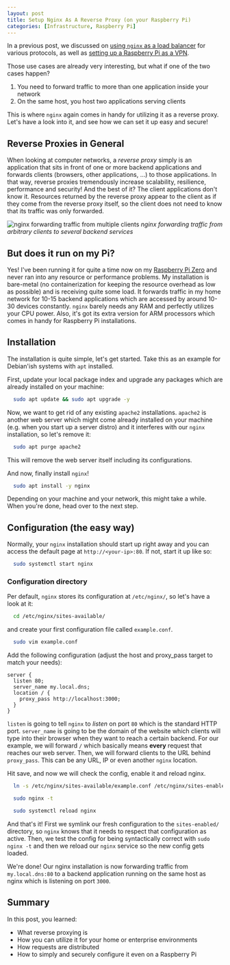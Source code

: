```yaml
---
layout: post
title: Setup Nginx As A Reverse Proxy (on your Raspberry Pi)
categories: [Infrastructure, Raspberry Pi]
---
```


In a previous post, we discussed on [using `nginx` as a load balancer](https://torbentechblog.com/b-how-to-configure-nginx-as-a-loadbalancer/) for various protocols, as well as [setting up a Raspberry Pi as a VPN](https://torbentechblog.com/setup-raspberry-pi-as-vpn/).

Those use cases are already very interesting, but what if one of the two cases happen?

1. You need to forward traffic to more than one application inside your network
2. On the same host, you host two applications serving clients

This is where `nginx` again comes in handy for utilizing it as a reverse proxy. Let's have a look into it, and see how we can set it up easy and secure!

## Reverse Proxies in General

When looking at computer networks, a _reverse proxy_ simply is an application that sits in front of one or more backend applications and forwards clients (browsers, other applications, ...) to those applications. In that way, reverse proxies tremendously increase scalability, resilience, performance and security! And the best of it? The client applications don't know it. Resources returned by the reverse proxy appear to the client as if they come from the reverse proxy itself, so the client does not need to know that its traffic was only forwarded.

![nginx forwarding traffic from multiple clients](http://www.plantuml.com/plantuml/png/SoWkIImgAStDuShBJqbLI2hABozEBO9maaE3V22iyjIa-CI20WWdBpqphmAgF34vEpKlnH25PuJ2C-RYWXggeAiBrGio6C636euG09D0Bjnu314Zk0Z26WSW2VG70000)
_nginx forwarding traffic from arbitrary clients to several backend services_

## But does it run on my Pi?

Yes! I've been running it for quite a time now on my [Raspberry Pi Zero](https://www.berrybase.de/raspberry-pi/raspberry-pi-computer/boards/raspberry-pi-zero-w) and never ran into any resource or performance problems. My installation is bare-metal (no containerization for keeping the resource overhead as low as possible) and is receiving quite some load. It forwards traffic in my home network for 10-15 backend applications which are accessed by around 10-30 devices constantly. `nginx` barely needs any RAM and perfectly utilizes your CPU power. Also, it's got its extra version for ARM processors which comes in handy for Raspberry Pi installations.

## Installation

The installation is quite simple, let's get started. Take this as an example for Debian'ish systems with `apt` installed.

First, update your local package index and upgrade any packages which are already installed on your machine:

```bash
  sudo apt update && sudo apt upgrade -y
```

Now, we want to get rid of any existing `apache2` installations. `apache2` is another web server which might come already installed on your machine (e.g. when you start up a server distro) and it interferes with our `nginx` installation, so let's remove it:

```bash
  sudo apt purge apache2
```

This will remove the web server itself including its configurations.

And now, finally install `nginx`!

```bash
  sudo apt install -y nginx
```

Depending on your machine and your network, this might take a while. When you're done, head over to the next step.

## Configuration (the easy way)

Normally, your `nginx` installation should start up right away and you can access the default page at `http://<your-ip>:80`. If not, start it up like so:

```bash
  sudo systemctl start nginx
```

### Configuration directory

Per default, `nginx` stores its configuration at `/etc/nginx/`, so let's have a look at it:

```bash
  cd /etc/nginx/sites-available/
```

and create your first configuration file called `example.conf`.

```bash
  sudo vim example.conf
```

Add the following configuration (adjust the host and proxy_pass target to match your needs):

```nginx
server {
  listen 80;
  server_name my.local.dns;
  location / {
    proxy_pass http://localhost:3000;
  }
}
```

`listen` is going to tell `nginx` to _listen_ on port `80` which is the standard HTTP port. `server_name` is going to be the domain of the website which clients will type into their browser when they want to reach a certain backend. For our example, we will forward `/` which basically means **every** request that reaches our web server. Then, we will forward clients to the URL behind `proxy_pass`. This can be any URL, IP or even another `nginx` location.

Hit save, and now we will check the config, enable it and reload nginx.

```bash
  ln -s /etc/nginx/sites-available/example.conf /etc/nginx/sites-enabled/example.conf

  sudo nginx -t

  sudo systemctl reload nginx
```

And that's it! First we symlink our fresh configuration to the `sites-enabled/` directory, so `nginx` knows that it needs to respect that configuration as active. Then, we test the config for being syntactically correct with `sudo nginx -t` and then we reload our `nginx` service so the new config gets loaded.

We're done! Our nginx installation is now forwarding traffic from `my.local.dns:80` to a backend application running on the same host as nginx which is listening on port `3000`.

## Summary

In this post, you learned:

- What reverse proxying is
- How you can utilize it for your home or enterprise environments
- How requests are distributed
- How to simply and securely configure it even on a Raspberry Pi
